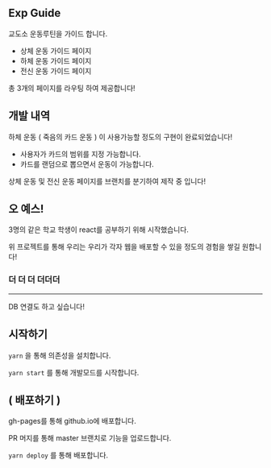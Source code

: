 ## Exp Guide

교도소 운동루틴을 가이드 합니다.

- 상체 운동 가이드 페이지
- 하체 운동 가이드 페이지
- 전신 운동 가이드 페이지

총 3개의 페이지를 라우팅 하여 제공합니다!

## 개발 내역

하체 운동 ( 죽음의 카드 운동 ) 이 사용가능할 정도의 구현이 완료되었습니다!

- 사용자가 카드의 범위를 지정 가능합니다.
- 카드를 랜덤으로 뽑으면서 운동이 가능합니다.

상체 운동 및 전신 운동 페이지를 브랜치를 분기하여 제작 중 입니다!

## 오 예스!

3명의 같은 학교 학생이 react를 공부하기 위해 시작했습니다.

위 프로젝트를 통해 우리는 우리가 각자 웹을 배포할 수 있을 정도의 경험을 쌓길 원합니다!

### 더 더 더 더더더

---

DB 연결도 하고 싶습니다!

## 시작하기

`yarn` 을 통해 의존성을 설치합니다.

`yarn start` 를 통해 개발모드를 시작합니다.

## ( 배포하기 )

gh-pages를 통해 github.io에 배포합니다.

PR 머지를 통해 master 브랜치로 기능을 업로드합니다.

`yarn deploy` 를 통해 배포합니다.
